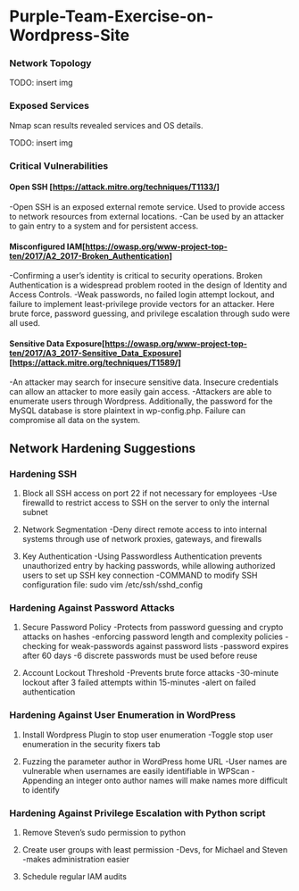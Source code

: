 # Purple-Team-Exercise-on-Wordpress-Site

### Network Topology

 TODO: insert img

### Exposed Services
  Nmap scan results revealed services and OS details.
 
TODO: insert img





### Critical Vulnerabilities

#### Open SSH [https://attack.mitre.org/techniques/T1133/]

-Open SSH is an exposed external remote service. Used to provide access to network resources from external locations.
-Can be used by an attacker to gain entry to a system and for persistent access.

#### Misconfigured IAM[https://owasp.org/www-project-top-ten/2017/A2_2017-Broken_Authentication]

-Confirming a user’s identity is critical to security operations. Broken Authentication is a widespread problem rooted in the design of Identity and Access Controls.
-Weak passwords, no failed login attempt lockout, and failure to implement least-privilege provide vectors for an attacker. Here brute force, password guessing, and privilege escalation through sudo were all used.

#### Sensitive Data Exposure[https://owasp.org/www-project-top-ten/2017/A3_2017-Sensitive_Data_Exposure][https://attack.mitre.org/techniques/T1589/]

-An attacker may search for insecure sensitive data. Insecure credentials can allow an attacker to more easily gain access.
-Attackers are able to enumerate users through Wordpress. Additionally, the password for the MySQL database is store plaintext in wp-config.php. Failure can compromise all data on the system.


## Network Hardening Suggestions

### Hardening SSH
 
1. Block all SSH access on port 22 if not necessary for employees
-Use firewalld to restrict access to SSH on the server to only the internal subnet

2. Network Segmentation
-Deny direct remote access to into internal systems through use of network proxies, gateways, and firewalls

3. Key Authentication
-Using Passwordless Authentication prevents unauthorized entry by hacking passwords, while allowing authorized users to set up SSH key connection
-COMMAND to modify SSH configuration file: sudo vim /etc/ssh/sshd_config

### Hardening Against Password Attacks

1. Secure Password Policy
   -Protects from password guessing and crypto attacks on hashes
   -enforcing password length and complexity policies
   -checking for weak-passwords against password lists
   -password expires after 60 days
   -6 discrete passwords must be used before reuse

2. Account Lockout Threshold
   -Prevents brute force attacks
   -30-minute lockout after 3 failed attempts within 15-minutes
   -alert on failed authentication

### Hardening Against User Enumeration in WordPress

1. Install Wordpress Plugin to stop user enumeration
  -Toggle stop user enumeration in the security fixers tab

2. Fuzzing the parameter author in WordPress home URL
  -User names are vulnerable when usernames are easily identifiable in WPScan
  -Appending an integer onto author names will make names more difficult to identify

### Hardening Against Privilege Escalation with Python script

1. Remove Steven’s sudo permission to python
 
2. Create user groups with least permission
   -Devs, for Michael and Steven
   -makes administration easier

3. Schedule regular IAM audits




